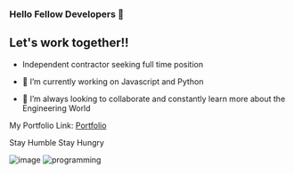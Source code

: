 ### Hello Fellow Developers 👋

## Let's work together!!

- Independent contractor seeking full time position 

- 🔭 I’m currently working on Javascript and Python 

- 👯 I’m always looking to collaborate and constantly learn more about the Engineering World


My Portfolio Link: [Portfolio](https://master.d1znzb3x0tcf14.amplifyapp.com/)

Stay Humble Stay Hungry 

![image](https://user-images.githubusercontent.com/86543368/193711164-7d32bac8-9839-4888-be4b-e67bd6ed7053.png)
![programming](https://user-images.githubusercontent.com/86543368/193711164-7d32bac8-9839-4888-be4b-e67bd6ed7053.png)
